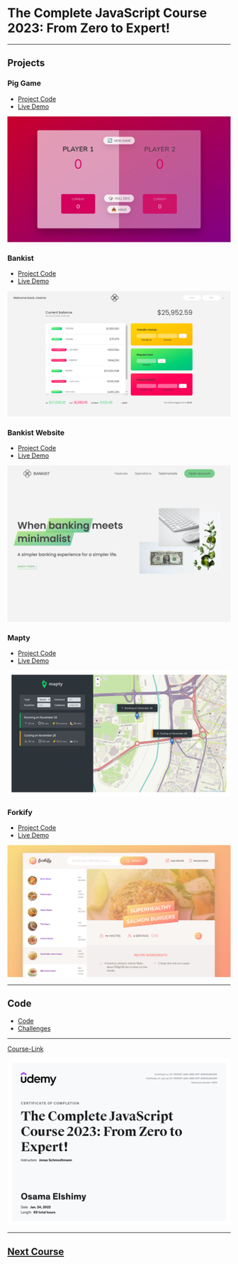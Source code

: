 # The Complete JavaScript Course 2023: From Zero to Expert!

---

## Projects

### Pig Game

- [Project Code](./Projects/01-Pig-Game/)
- [Live Demo](https://pig-game-osama-elshimy.netlify.app/)

![](./Projects/01-Pig-Game//demo.png)

### Bankist

- [Project Code](./Projects/02-Bankist-app/)
- [Live Demo](https://bankist-osama-elshimy.netlify.app/)

![](./Projects/02-Bankist-app/demo.png)

### Bankist Website

- [Project Code](./Projects/03-Bankist-website/)
- [Live Demo](https://bankist-site-osama-elshimy.netlify.app/)

![](./Projects/03-Bankist-website/demo.png)

### Mapty

- [Project Code](./Projects/04-Mapty/)
- [Live Demo](https://mapty-osama-elshimy.netlify.app/)

![](./Projects/04-Mapty/demo.png)

### Forkify

- [Project Code](./Projects/05-Forkify/)
- [Live Demo](https://forkify-osama.netlify.app/)

![](./Projects/05-Forkify//demo.png)

---

## Code

- [Code](./Code)
- [Challenges](Code/Challenges/)

---

[Course-Link](https://www.udemy.com/course/the-complete-javascript-course/)<br>

![Certificate](./complete-javascript-course.jpg)
<br>

---

## [Next Course](/02-Udemy/03-Vanilla-Web-Projects/)
